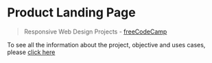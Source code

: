 # Product Landing Page

> Responsive Web Design Projects - [freeCodeCamp](https://www.freecodecamp.org/)

To see all the information about the project, objective and uses cases, please [click here](https://learn.freecodecamp.org/responsive-web-design/responsive-web-design-projects/build-a-product-landing-page)